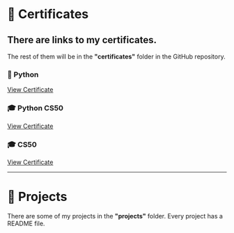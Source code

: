 # 📜 Certificates  
## There are links to my certificates.  
The rest of them will be in the **"certificates"** folder in the GitHub repository.  

### 🐍 Python  
[View Certificate](https://www.testdome.com/certificates/dfa5f74a6d3e442b9355aaec4c71473d)  

### 🎓 Python CS50  
[View Certificate](https://certificates.cs50.io/d8072fb6-7caf-48b6-93f2-ca51d1f70ea7.png?size=letter)  

### 🎓 CS50  
[View Certificate](https://certificates.cs50.io/dff04e41-11cd-49ac-9ee7-0984679b84b2.pdf?size=letter)  

---

# 🚀 Projects  
There are some of my projects in the **"projects"** folder. Every project has a README file.  
